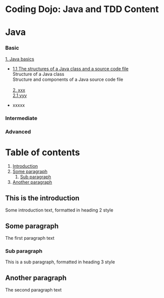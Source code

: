 # Coding Dojo: Java and TDD Content

# Java
### Basic
[1. Java basics](#) </br>
- [1.1 The structures of a Java class and a source code file](#) </br>
     Structure of a Java class </br>
     Structure and components of a Java source code file </br>    
[2. xxx](#) </br>
    [2.1 yyy](#) <br>
    
* xxxxx

### Intermediate


### Advanced
# Table of contents
1. [Introduction](#introduction)
2. [Some paragraph](#paragraph1)
    1. [Sub paragraph](#subparagraph1)
3. [Another paragraph](#paragraph2)

## This is the introduction <a name="introduction"></a>
Some introduction text, formatted in heading 2 style

## Some paragraph <a name="paragraph1"></a>
The first paragraph text

### Sub paragraph <a name="subparagraph1"></a>
This is a sub paragraph, formatted in heading 3 style

## Another paragraph <a name="paragraph2"></a>
The second paragraph text
